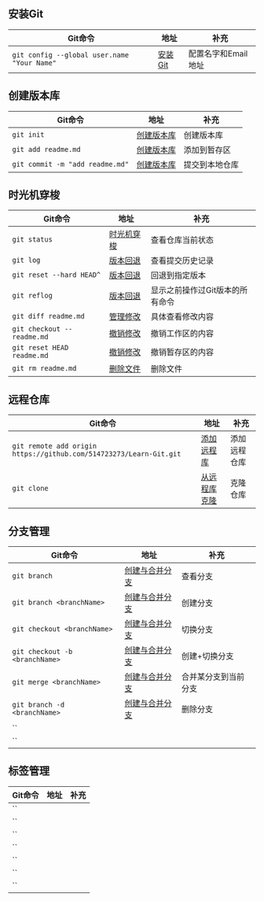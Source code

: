 ## 安装Git
|Git命令|地址|补充|
| --- | --- | --- |
|`git config --global user.name "Your Name"`|[安装Git](https://www.liaoxuefeng.com/wiki/0013739516305929606dd18361248578c67b8067c8c017b000/00137396287703354d8c6c01c904c7d9ff056ae23da865a000)|配置名字和Email地址|


## 创建版本库
|Git命令|地址|补充|
| --- | --- | --- |
|`git init`|[创建版本库](https://www.liaoxuefeng.com/wiki/0013739516305929606dd18361248578c67b8067c8c017b000/0013743256916071d599b3aed534aaab22a0db6c4e07fd0000)|创建版本库|
|`git add readme.md`|[创建版本库](https://www.liaoxuefeng.com/wiki/0013739516305929606dd18361248578c67b8067c8c017b000/0013743256916071d599b3aed534aaab22a0db6c4e07fd0000)|添加到暂存区|
|`git commit -m "add readme.md"`|[创建版本库](https://www.liaoxuefeng.com/wiki/0013739516305929606dd18361248578c67b8067c8c017b000/0013743256916071d599b3aed534aaab22a0db6c4e07fd0000)|提交到本地仓库|


## 时光机穿梭
|Git命令|地址|补充|
| --- | --- | --- |
|`git status`|[时光机穿梭](https://www.liaoxuefeng.com/wiki/0013739516305929606dd18361248578c67b8067c8c017b000/0013743858312764dca7ad6d0754f76aa562e3789478044000)|查看仓库当前状态|
|`git log`|[版本回退](https://www.liaoxuefeng.com/wiki/0013739516305929606dd18361248578c67b8067c8c017b000/0013744142037508cf42e51debf49668810645e02887691000)|查看提交历史记录|
|`git reset --hard HEAD^`|[版本回退](https://www.liaoxuefeng.com/wiki/0013739516305929606dd18361248578c67b8067c8c017b000/0013744142037508cf42e51debf49668810645e02887691000)|回退到指定版本|
|`git reflog`|[版本回退](https://www.liaoxuefeng.com/wiki/0013739516305929606dd18361248578c67b8067c8c017b000/0013744142037508cf42e51debf49668810645e02887691000)|显示之前操作过Git版本的所有命令|
|`git diff readme.md`|[管理修改](https://www.liaoxuefeng.com/wiki/0013739516305929606dd18361248578c67b8067c8c017b000/001374829472990293f16b45df14f35b94b3e8a026220c5000)|具体查看修改内容|
|`git checkout -- readme.md`|[撤销修改](https://www.liaoxuefeng.com/wiki/0013739516305929606dd18361248578c67b8067c8c017b000/001374831943254ee90db11b13d4ba9a73b9047f4fb968d000)|撤销工作区的内容|
|`git reset HEAD readme.md`|[撤销修改](https://www.liaoxuefeng.com/wiki/0013739516305929606dd18361248578c67b8067c8c017b000/001374831943254ee90db11b13d4ba9a73b9047f4fb968d000)|撤销暂存区的内容|
|`git rm readme.md`|[删除文件](https://www.liaoxuefeng.com/wiki/0013739516305929606dd18361248578c67b8067c8c017b000/001374831943254ee90db11b13d4ba9a73b9047f4fb968d000)|删除文件|


## 远程仓库
|Git命令|地址|补充|
| --- | --- | --- |
|`git remote add origin https://github.com/514723273/Learn-Git.git`|[添加远程库](https://www.liaoxuefeng.com/wiki/0013739516305929606dd18361248578c67b8067c8c017b000/0013752340242354807e192f02a44359908df8a5643103a000)|添加远程仓库|
|`git clone`|[从远程库克隆](https://www.liaoxuefeng.com/wiki/0013739516305929606dd18361248578c67b8067c8c017b000/001375233990231ac8cf32ef1b24887a5209f83e01cb94b000)|克隆仓库|


## 分支管理
|Git命令|地址|补充|
| --- | --- | --- |
|`git branch`|[创建与合并分支](https://www.liaoxuefeng.com/wiki/0013739516305929606dd18361248578c67b8067c8c017b000/001375840038939c291467cc7c747b1810aab2fb8863508000)|查看分支|
|`git branch <branchName>`|[创建与合并分支](https://www.liaoxuefeng.com/wiki/0013739516305929606dd18361248578c67b8067c8c017b000/001375840038939c291467cc7c747b1810aab2fb8863508000)|创建分支|
|`git checkout <branchName>`|[创建与合并分支](https://www.liaoxuefeng.com/wiki/0013739516305929606dd18361248578c67b8067c8c017b000/001375840038939c291467cc7c747b1810aab2fb8863508000)|切换分支|
|`git checkout -b <branchName>`|[创建与合并分支](https://www.liaoxuefeng.com/wiki/0013739516305929606dd18361248578c67b8067c8c017b000/001375840038939c291467cc7c747b1810aab2fb8863508000)|创建+切换分支|
|`git merge <branchName>`|[创建与合并分支](https://www.liaoxuefeng.com/wiki/0013739516305929606dd18361248578c67b8067c8c017b000/001375840038939c291467cc7c747b1810aab2fb8863508000)|合并某分支到当前分支|
|`git branch -d <branchName>`|[创建与合并分支](https://www.liaoxuefeng.com/wiki/0013739516305929606dd18361248578c67b8067c8c017b000/001375840038939c291467cc7c747b1810aab2fb8863508000)|删除分支|
|``|[]()||
|``|[]()||


## 标签管理
|Git命令|地址|补充|
| --- | --- | --- |
|``|[]()||
|``|[]()||
|``|[]()||
|``|[]()||
|``|[]()||
|``|[]()||
|``|[]()||